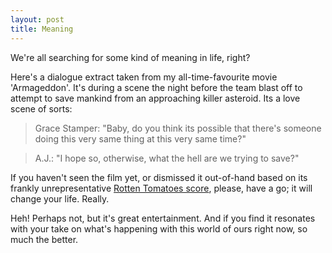 ```yaml
---
layout: post
title: Meaning
---
```


We're all searching for some kind of meaning in life, right?

Here's a dialogue extract taken from my all-time-favourite movie 'Armageddon'.  It's during a scene the night before the team blast off to attempt to save mankind from an approaching killer asteroid.  Its a love scene of sorts:

> Grace Stamper: "Baby, do you think its possible that there's someone doing this very same thing at this very same time?"

> A.J.: "I hope so, otherwise, what the hell are we trying to save?"

If you haven't seen the film yet, or dismissed it out-of-hand based on its frankly unrepresentative [Rotten Tomatoes score](https://www.rottentomatoes.com/m/armageddon/), please, have a go; it will change your life.  Really.

Heh!  Perhaps not, but it's great entertainment.  And if you find it resonates with your take on what's happening with this world of ours right now, so much the better.
